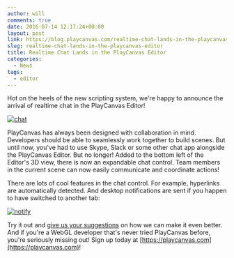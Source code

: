 ```yaml
---
author: will
comments: true
date: 2016-07-14 12:17:24+00:00
layout: post
link: https://blog.playcanvas.com/realtime-chat-lands-in-the-playcanvas-editor/
slug: realtime-chat-lands-in-the-playcanvas-editor
title: Realtime Chat Lands in the PlayCanvas Editor
categories:
  - News
tags:
  - editor
---
```


Hot on the heels of the new scripting system, we're happy to announce the arrival of realtime chat in the PlayCanvas Editor!

<!-- more -->

[![chat](/img/chat.gif)](/img/chat.gif)

PlayCanvas has always been designed with collaboration in mind. Developers should be able to seamlessly work together to build scenes. But until now, you've had to use Skype, Slack or some other chat app alongside the PlayCanvas Editor. But no longer! Added to the bottom left of the Editor's 3D view, there is now an expandable chat control. Team members in the current scene can now easily communicate and coordinate actions!

There are lots of cool features in the chat control. For example, hyperlinks are automatically detected. And desktop notifications are sent if you happen to have switched to another tab:

[![notify](/img/notify.gif)](/img/notify.gif)

Try it out and [give us your suggestions](https://forum.playcanvas.com/t/realtime-chat-lands-in-the-playcanvas-editor/2155) on how we can make it even better. And if you're a WebGL developer that's never tried PlayCanvas before, you're seriously missing out! Sign up today at [https://playcanvas.com](https://playcanvas.com)!
